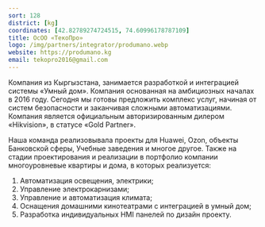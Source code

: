 ```yaml
---
sort: 128
district: [kg]
coordinates: [42.82789274724515, 74.60996178787109]
title: ОсОО «ТекоПро»
logo: /img/partners/integrator/produmano.webp
website: https://produmano.kg
email: tekopro2016@gmail.com
---
```


Компания из Кыргызстана, занимается разработкой и интеграцией системы «Умный дом».
Компания основанная на амбициозных началах в 2016 году.
Сегодня мы готовы предложить комплекс услуг, начиная от систем безопасности и заканчивая сложными автоматизациями. Компания является официальным авторизированным дилером «Hikvision», в статусе «Gold Partner».


Наша команда реализовывала проекты для Huawei, Ozon, объекты Банковской сферы, Учебные заведения и многое другое.
Также на стадии проектирования и реализации в портфолио компании многоуровневые квартиры и дома, в которых реализуется:
1. Автоматизация освещения, электрики;
2. Управление электрокарнизами;
3. Управление и автоматизация климата;
4. Оснащения домашними кинотеатрами с интеграцией в умный дом;
5. Разработка индивидуальных HMI панелей по дизайн проекту.

